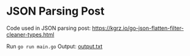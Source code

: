 JSON Parsing Post
=================


Code used in JSON parsing post: https://kgrz.io/go-json-flatten-filter-cleaner-types.html


Run `go run main.go`
Output: [output.txt](./output.txt)
